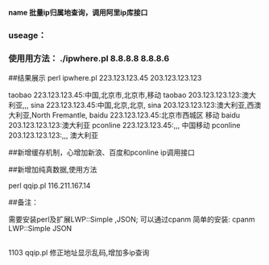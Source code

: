 
#### name 批量ip归属地查询，调用阿里ip库接口

### useage：


### 使用用方法： ./ipwhere.pl 8.8.8.8 8.8.8.6 

##结果展示
perl ipwhere.pl 223.123.123.45 203.123.123.123

taobao 223.123.123.45:中国,北京市,北京市,移动
taobao 203.123.123.123:澳大利亚,,,
sina 223.123.123.45:中国,北京,北京,
sina 203.123.123.123:澳大利亚,西澳大利亚,North Fremantle,
baidu 223.123.123.45:北京市西城区 移动
baidu 203.123.123.123:澳大利亚
pconline 223.123.123.45:,,, 中国移动
pconline 203.123.123.123:,,, 澳大利亚

##新增缓存机制，心增加新浪、百度和pconline ip调用接口


##新增加纯真数据,使用方法
   
   perl qqip.pl 116.211.167.14 
  
##备注：

   需要安装perl及扩展LWP::Simple ,JSON;
   可以通过cpanm 简单的安装: cpanm LWP::Simple JSON 

##
1103 qqip.pl 修正地址显示乱码,增加多ip查询
